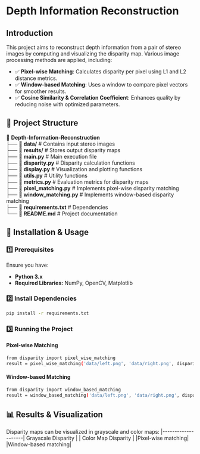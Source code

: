 # Depth Information Reconstruction
## Introduction
This project aims to reconstruct depth information from a pair of stereo images by computing and visualizing the disparity map. Various image processing methods are applied, including:

- ✅ **Pixel-wise Matching**: Calculates disparity per pixel using L1 and L2 distance metrics.
- ✅ **Window-based Matching**: Uses a window to compare pixel vectors for smoother results.
- ✅ **Cosine Similarity & Correlation Coefficient**: Enhances quality by reducing noise with optimized parameters.

## 📂 Project Structure
📂 **Depth-Information-Reconstruction**  
 ├── 📁 **data/**                 # Contains input stereo images  
 ├── 📁 **results/**              # Stores output disparity maps  
 ├── 📜 **main.py**               # Main execution file  
 ├── 📜 **disparity.py**          # Disparity calculation functions  
 ├── 📜 **display.py**            # Visualization and plotting functions  
 ├── 📜 **utils.py**              # Utility functions  
 ├── 📜 **metrics.py**            # Evaluation metrics for disparity maps  
 ├── 📜 **pixel_matching.py**     # Implements pixel-wise disparity matching  
 ├── 📜 **window_matching.py**    # Implements window-based disparity matching  
 ├── 📜 **requirements.txt**      # Dependencies  
 └── 📜 **README.md**             # Project documentation 

 ## 🚀 Installation & Usage

 ### 1️⃣ Prerequisites

Ensure you have:

- **Python 3.x**
- **Required Libraries:** NumPy, OpenCV, Matplotlib

### 2️⃣ Install Dependencies
```bash
pip install -r requirements.txt
```

### 3️⃣ Running the Project

#### Pixel-wise Matching
```bash
from disparity import pixel_wise_matching
result = pixel_wise_matching('data/left.png', 'data/right.png', disparity_range=16)
```
#### Window-based Matching
```bash
from disparity import window_based_matching
result = window_based_matching('data/left.png', 'data/right.png', disparity_range=16, kernel_size=5)
```

## 📊 Results & Visualization
Disparity maps can be visualized in grayscale and color maps:
|--------------------| Grayscale Disparity | | Color Map Disparity |
|Pixel-wise matching|
|Window-based matching|


